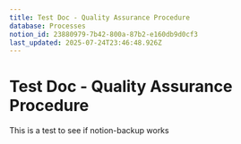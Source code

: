 ```yaml
---
title: Test Doc - Quality Assurance Procedure
database: Processes
notion_id: 23880979-7b42-800a-87b2-e160db9d0cf3
last_updated: 2025-07-24T23:46:48.926Z
---
```


# Test Doc - Quality Assurance Procedure


This is a test to see if notion-backup works

